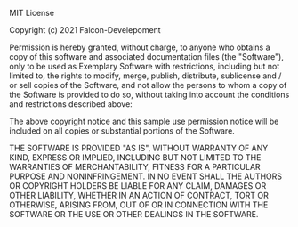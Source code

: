 MIT License

Copyright (c) 2021 Falcon-Develepoment

Permission is hereby granted, without charge, to anyone who obtains 
a copy of this software and associated documentation files (the "Software"), 
only to be used as Exemplary Software with restrictions, including but not limited to,
the rights to modify, merge, publish, distribute, sublicense and / or sell copies of the Software,
and not allow the persons to whom a copy of the Software is provided to do so, without taking into
account the conditions and restrictions described above:

The above copyright notice and this sample use permission notice will be included on all copies or substantial portions of the Software.

THE SOFTWARE IS PROVIDED "AS IS", WITHOUT WARRANTY OF ANY KIND, EXPRESS OR
IMPLIED, INCLUDING BUT NOT LIMITED TO THE WARRANTIES OF MERCHANTABILITY,
FITNESS FOR A PARTICULAR PURPOSE AND NONINFRINGEMENT. IN NO EVENT SHALL THE
AUTHORS OR COPYRIGHT HOLDERS BE LIABLE FOR ANY CLAIM, DAMAGES OR OTHER
LIABILITY, WHETHER IN AN ACTION OF CONTRACT, TORT OR OTHERWISE, ARISING FROM,
OUT OF OR IN CONNECTION WITH THE SOFTWARE OR THE USE OR OTHER DEALINGS IN THE
SOFTWARE.
